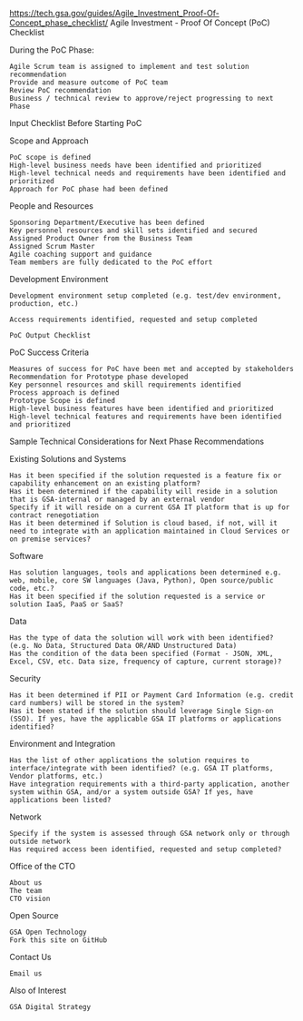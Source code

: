 
https://tech.gsa.gov/guides/Agile_Investment_Proof-Of-Concept_phase_checklist/
Agile Investment - Proof Of Concept (PoC) Checklist

During the PoC Phase:

    Agile Scrum team is assigned to implement and test solution recommendation
    Provide and measure outcome of PoC team
    Review PoC recommendation
    Business / technical review to approve/reject progressing to next Phase

Input Checklist Before Starting PoC

Scope and Approach

    PoC scope is defined
    High-level business needs have been identified and prioritized
    High-level technical needs and requirements have been identified and prioritized
    Approach for PoC phase had been defined

People and Resources

    Sponsoring Department/Executive has been defined
    Key personnel resources and skill sets identified and secured
    Assigned Product Owner from the Business Team
    Assigned Scrum Master
    Agile coaching support and guidance
    Team members are fully dedicated to the PoC effort

Development Environment

    Development environment setup completed (e.g. test/dev environment, production, etc.)

    Access requirements identified, requested and setup completed

    PoC Output Checklist

PoC Success Criteria

    Measures of success for PoC have been met and accepted by stakeholders
    Recommendation for Prototype phase developed
    Key personnel resources and skill requirements identified
    Process approach is defined
    Prototype Scope is defined
    High-level business features have been identified and prioritized
    High-level technical features and requirements have been identified and prioritized

Sample Technical Considerations for Next Phase Recommendations

Existing Solutions and Systems

    Has it been specified if the solution requested is a feature fix or capability enhancement on an existing platform?
    Has it been determined if the capability will reside in a solution that is GSA-internal or managed by an external vendor
    Specify if it will reside on a current GSA IT platform that is up for contract renegotiation
    Has it been determined if Solution is cloud based, if not, will it need to integrate with an application maintained in Cloud Services or on premise services?

Software

    Has solution languages, tools and applications been determined e.g. web, mobile, core SW languages (Java, Python), Open source/public code, etc.?
    Has it been specified if the solution requested is a service or solution IaaS, PaaS or SaaS?

Data

    Has the type of data the solution will work with been identified? (e.g. No Data, Structured Data OR/AND Unstructured Data)
    Has the condition of the data been specified (Format - JSON, XML, Excel, CSV, etc. Data size, frequency of capture, current storage)?

Security

    Has it been determined if PII or Payment Card Information (e.g. credit card numbers) will be stored in the system?
    Has it been stated if the solution should leverage Single Sign-on (SSO). If yes, have the applicable GSA IT platforms or applications identified?

Environment and Integration

    Has the list of other applications the solution requires to interface/integrate with been identified? (e.g. GSA IT platforms, Vendor platforms, etc.)
    Have integration requirements with a third-party application, another system within GSA, and/or a system outside GSA? If yes, have applications been listed?

Network

    Specify if the system is assessed through GSA network only or through outside network
    Has required access been identified, requested and setup completed?

Office of the CTO

    About us
    The team
    CTO vision

Open Source

    GSA Open Technology
    Fork this site on GitHub

Contact Us

    Email us

Also of Interest

    GSA Digital Strategy

